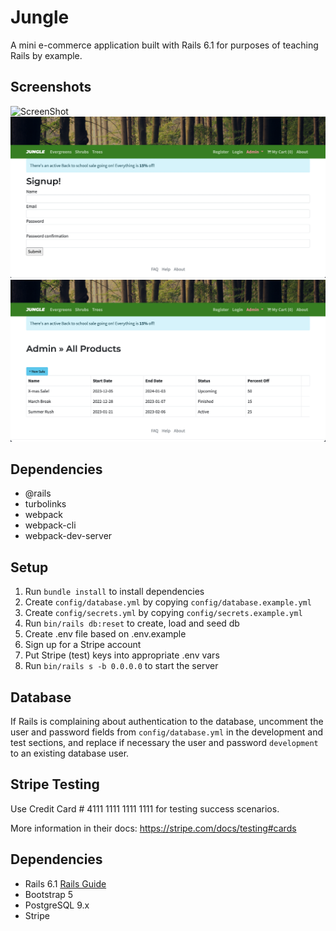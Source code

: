 # Jungle

A mini e-commerce application built with Rails 6.1 for purposes of teaching Rails by example.

## Screenshots

![ScreenShot](https://github.com/ssmythw/jungle-rails-app/blob/master/app/screenshots/Screen%20Shot%202023-01-29%20at%2012.26.20%20PM.png)
![ScreenShot](https://github.com/ssmythw/jungle-rails-app/blob/master/app/screenshots/Screen%20Shot%202023-01-29%20at%2012.26.27%20PM.png)
![ScreenShot](https://github.com/ssmythw/jungle-rails-app/blob/master/app/screenshots/Screen%20Shot%202023-01-29%20at%2012.27.59%20PM.png)

## Dependencies

- @rails
- turbolinks
- webpack
- webpack-cli
- webpack-dev-server

## Setup

1. Run `bundle install` to install dependencies
2. Create `config/database.yml` by copying `config/database.example.yml`
3. Create `config/secrets.yml` by copying `config/secrets.example.yml`
4. Run `bin/rails db:reset` to create, load and seed db
5. Create .env file based on .env.example
6. Sign up for a Stripe account
7. Put Stripe (test) keys into appropriate .env vars
8. Run `bin/rails s -b 0.0.0.0` to start the server

## Database

If Rails is complaining about authentication to the database, uncomment the user and password fields from `config/database.yml` in the development and test sections, and replace if necessary the user and password `development` to an existing database user.

## Stripe Testing

Use Credit Card # 4111 1111 1111 1111 for testing success scenarios.

More information in their docs: <https://stripe.com/docs/testing#cards>

## Dependencies

- Rails 6.1 [Rails Guide](http://guides.rubyonrails.org/v6.1/)
- Bootstrap 5
- PostgreSQL 9.x
- Stripe
